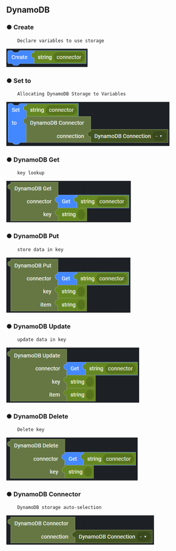 ## DynamoDB

### ● Create

        Declare variables to use storage

![](../../../img/assets/image%20%28244%29.png)

### ● Set to

        Allocating DynamoDB Storage to Variables

![](../../../img/assets/image%20%28219%29.png)

### ● DynamoDB Get

        key lookup

![](../../../img/assets/image%20%28281%29.png)

### ● DynamoDB Put

        store data in key

![](../../../img/assets/image%20%28276%29.png)

### ● DynamoDB Update

        update data in key

![](../../../img/assets/image%20%28301%29.png)

### ● DynamoDB Delete

        Delete key

![](../../../img/assets/image%20%28225%29.png)

### ● DynamoDB Connector

        DynamoDB storage auto-selection

![](../../../img/assets/image%20%28251%29.png)
